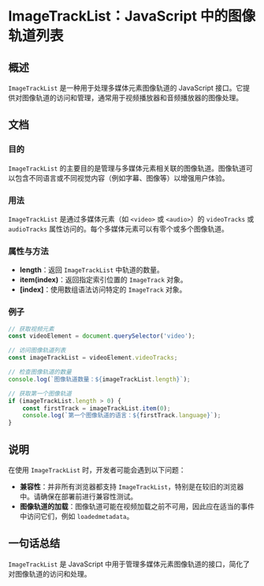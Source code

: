 <!--
Meta Description: # ImageTrackList：JavaScript 中的图像轨道列表 ## 概述 `ImageTrackList` 是一种用于处理多媒体元素图像轨道的 JavaScript 接口。它提供对图像轨道的访问和管理，通常用于视频播放器和音频播放器的图像处理。 ## 文档 ### 目的 `ImageTr...
Meta Keywords: imagetracklist, javascript, length, const, video
-->

# ImageTrackList：JavaScript 中的图像轨道列表

## 概述
`ImageTrackList` 是一种用于处理多媒体元素图像轨道的 JavaScript 接口。它提供对图像轨道的访问和管理，通常用于视频播放器和音频播放器的图像处理。

## 文档
### 目的
`ImageTrackList` 的主要目的是管理与多媒体元素相关联的图像轨道。图像轨道可以包含不同语言或不同视觉内容（例如字幕、图像等）以增强用户体验。

### 用法
`ImageTrackList` 是通过多媒体元素（如 `<video>` 或 `<audio>`）的 `videoTracks` 或 `audioTracks` 属性访问的。每个多媒体元素可以有零个或多个图像轨道。

### 属性与方法
- **length**：返回 `ImageTrackList` 中轨道的数量。
- **item(index)**：返回指定索引位置的 `ImageTrack` 对象。
- **[index]**：使用数组语法访问特定的 `ImageTrack` 对象。

### 例子
```javascript
// 获取视频元素
const videoElement = document.querySelector('video');

// 访问图像轨道列表
const imageTrackList = videoElement.videoTracks;

// 检查图像轨道的数量
console.log(`图像轨道数量：${imageTrackList.length}`);

// 获取第一个图像轨道
if (imageTrackList.length > 0) {
    const firstTrack = imageTrackList.item(0);
    console.log(`第一个图像轨道的语言：${firstTrack.language}`);
}
```

## 说明
在使用 `ImageTrackList` 时，开发者可能会遇到以下问题：
- **兼容性**：并非所有浏览器都支持 `ImageTrackList`，特别是在较旧的浏览器中。请确保在部署前进行兼容性测试。
- **图像轨道的加载**：图像轨道可能在视频加载之前不可用，因此应在适当的事件中访问它们，例如 `loadedmetadata`。

## 一句话总结
`ImageTrackList` 是 JavaScript 中用于管理多媒体元素图像轨道的接口，简化了对图像轨道的访问和处理。